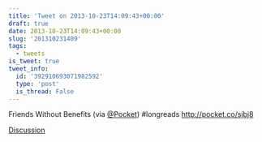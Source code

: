```yaml
---
title: 'Tweet on 2013-10-23T14:09:43+00:00'
draft: true
date: 2013-10-23T14:09:43+00:00
slug: '201310231409'
tags:
  - tweets
is_tweet: true
tweet_info:
  id: '392910693071982592'
  type: 'post'
  is_thread: False
---
```




Friends Without Benefits (via [@Pocket](https://x.com/Pocket)) #longreads <http://pocket.co/sjbj8>

[Discussion](https://x.com/sytelus/status/392910693071982592)
